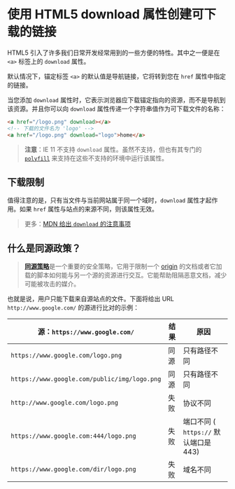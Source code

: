 # 使用 HTML5 download 属性创建可下载的链接

HTML5 引入了许多我们日常开发经常用到的一些方便的特性。其中之一便是在 `<a>` 标签上的 `download` 属性。

默认情况下，锚定标签 `<a>` 的默认值是导航链接，它将转到您在 `href` 属性中指定的链接。

当您添加 `download` 属性时，它表示浏览器应下载锚定指向的资源，而不是导航到该资源。并且你可以向 `download` 属性传递一个字符串值作为可下载文件的名称：

```html
<a href="/logo.png" download></a>
<!-- 下载的文件名为 'logo' -->
<a href="/logo.png" download="logo">home</a>
```

> **注意**：IE 11 不支持 `download` 属性。虽然不支持，但也有其专门的 [`polyfill`](https://www.npmjs.com/package/dwnld-attr-polyfill) 来支持在这些不支持的环境中运行该属性。

## 下载限制

值得注意的是，只有当文件与当前网站属于同一个域时，`download` 属性才起作用。如果 `href` 属性与站点的来源不同，则该属性无效。

> 更多：[MDN 给出 `download` 的注意事项](https://developer.mozilla.org/en-US/docs/Web/HTML/Element/a#attr-download)

## 什么是同源政策？

> [**同源策略**](https://developer.mozilla.org/en-US/docs/Web/Security/Same-origin_policy)是一个重要的安全策略，它用于限制一个 [origin](https://developer.mozilla.org/zh-CN/docs/Glossary/Origin) 的文档或者它加载的脚本如何能与另一个源的资源进行交互。它能帮助阻隔恶意文档，减少可能被攻击的媒介。

也就是说，用户只能下载来自源站点的文件。下面将给出 URL `http://www.google.com/` 的源进行比对的示例：

| 源：`https://www.google.com/`                | 结果 | 原因                                  |
| -------------------------------------------- | ---- | ------------------------------------- |
| `https://www.google.com/logo.png`            | 同源 | 只有路径不同                          |
| `https://www.google.com/public/img/logo.png` | 同源 | 只有路径不同                          |
| `http://www.google.com/logo.png`             | 失败 | 协议不同                              |
| `https://www.google.com:444/logo.png`        | 失败 | 端口不同 ( `https://` 默认端口是 443) |
| `https://www.google.com/dir/logo.png`        | 失败 | 域名不同                              |

